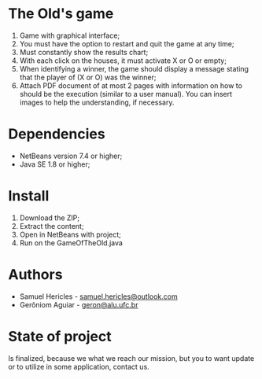# The Old's game
  1. Game with graphical interface;
  2. You must have the option to restart and quit the game at any time;
  3. Must constantly show the results chart;
  4. With each click on the houses, it must activate X or O or empty;
  5. When identifying a winner, the game should display a message stating that the player of (X or O) was the winner;
  6. Attach PDF document of at most 2 pages with information on how to should be the execution (similar to a user manual). You can insert images to help the
  understanding, if necessary.
# Dependencies
 + NetBeans version 7.4 or higher;
 + Java SE 1.8 or higher;
# Install
 1. Download the ZIP;
 2. Extract the content;
 3. Open in NetBeans with project;
 4. Run on the GameOfTheOld.java

# Authors
 + Samuel Hericles - samuel.hericles@outlook.com
 + Gerôniom Aguiar - geron@alu.ufc.br

# State of project
Is finalized, because we what we reach our mission, but you to want update or to utilize in some application, contact us.

